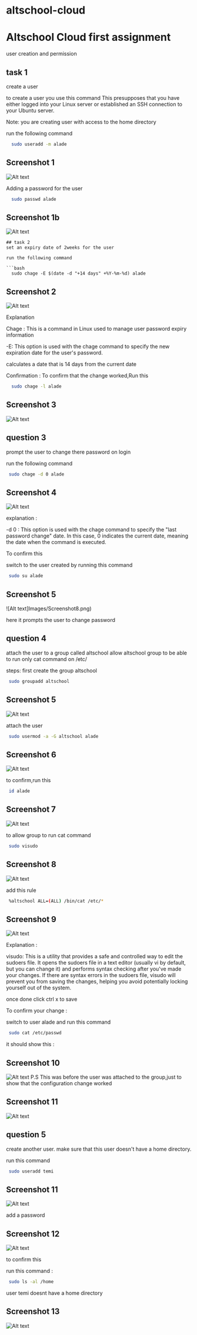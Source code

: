 # altschool-cloud


# Altschool Cloud first assignment

user creation and permission




## task 1

create a user

to create a user you use this command
This presupposes that you have either logged into your Linux server or established an SSH connection to your Ubuntu server.


Note: you are creating user with access to the home directory





 run the following command

```bash
  sudo useradd -m alade
```


## Screenshot 1

![Alt text](Images/Screenshot7.png)


Adding a password for the user


```bash
  sudo passwd alade
```

## Screenshot 1b

![Alt text](Images/Screenshot20.png)


```
## task 2
set an expiry date of 2weeks for the user

run the following command

```bash
  sudo chage -E $(date -d "+14 days" +%Y-%m-%d) alade
```

## Screenshot 2

![Alt text](Images/screenshot2.png)

Explanation

Chage : This is a command in Linux used to manage user password expiry information

-E: This option is used with the chage command to specify the new expiration date for the user's password.

calculates a date that is 14 days from the current date

Confirmation :
To confirm that the change worked,Run this

```bash
  sudo chage -l alade
```

## Screenshot 3

![Alt text](Images/Screenshot6.png)

## question 3

prompt the user to change there password on login

run the following command

```bash
 sudo chage -d 0 alade

```

## Screenshot 4

![Alt text](Images/Screenshot3.png)

explanation :

-d 0 : This option is used with the chage command to specify the "last password change" date. In this case, 0 indicates the current date, meaning the date when the command is executed.

To confirm this

switch to the user created by running this command

```bash
 sudo su alade

```

## Screenshot 5

![Alt text]Images/Screenshot8.png)

here it prompts the user to change password
## question 4

attach the user to a group called altschool
allow altschool group to be able to run only cat command on /etc/

steps:
first create the group altschool

```bash
 sudo groupadd altschool

```
## Screenshot 5

![Alt text](Images/Screenshot10.png)


attach the user

```bash
 sudo usermod -a -G altschool alade

```

## Screenshot 6

![Alt text](Images/Screenshot5.png)

to confirm,run this

```bash
 id alade

```

## Screenshot 7

![Alt text](Images/Screenshot9.png)

to allow group to run cat command

```bash
 sudo visudo

```
## Screenshot 8

![Alt text](Images/Screenshot11.png)

add this rule

```bash
 %altschool ALL=(ALL) /bin/cat /etc/*


```

## Screenshot 9

![Alt text](Images/Screenshot13.png)

Explanation :

visudo: This is a utility that provides a safe and controlled way to edit the sudoers file. It opens the sudoers file in a text editor (usually vi by default, but you can change it) and performs syntax checking after you've made your changes. If there are syntax errors in the sudoers file, visudo will prevent you from saving the changes, helping you avoid potentially locking yourself out of the system.

once done click ctrl x to save

To confirm your change :

switch to user alade and run this command

```bash
 sudo cat /etc/passwd

```

it should show this :

## Screenshot 10

![Alt text](Images/Screenshot14.png)
P.S
This was before the user was attached to the group,just to show that the configuration change worked

## Screenshot 11

![Alt text](Images/Screenshot15.png)





## question 5

create another user. make sure that this user doesn't have a home directory.

run this command

```bash
 sudo useradd temi

```

## Screenshot 11

![Alt text](Images/secrenshot1.png)

add a password

## Screenshot 12

![Alt text](Images/Screenshot16.png)

to confirm this

run this command :

```bash
 sudo ls -al /home

```

user temi doesnt have a home directory

## Screenshot 13

![Alt text](Images/screenshot21.png)